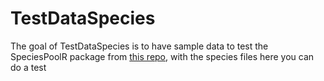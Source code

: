 
<!-- README.md is generated from README.Rmd. Please edit that file -->

# TestDataSpecies

<!-- badges: start -->
<!-- badges: end -->

The goal of TestDataSpecies is to have sample data to test the
SpeciesPoolR package from [this
repo](https://github.com/derek-corcoran-barrios/SpeciesPoolR), with the
species files here you can do a test
